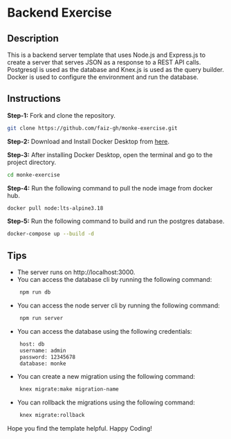 # Backend Exercise

## Description

This is a backend server template that uses Node.js and Express.js to create a server that serves JSON as a response to a REST API calls. Postgresql is used as the database and Knex.js is used as the query builder. Docker is used to configure the environment and run the database.

## Instructions

**Step-1:** Fork and clone the repository.
```bash
git clone https://github.com/faiz-gh/monke-exercise.git
```

**Step-2:** Download and Install Docker Desktop from [here](https://www.docker.com/products/docker-desktop).

**Step-3:** After installing Docker Desktop, open the terminal and go to the project directory.
```bash
cd monke-exercise
```

**Step-4:** Run the following command to pull the node image from docker hub.
```bash
docker pull node:lts-alpine3.18
```

**Step-5:** Run the following command to build and run the postgres database.
```bash
docker-compose up --build -d
```

## Tips

* The server runs on http://localhost:3000.
* You can access the database cli by running the following command:
```bash
    npm run db
```
* You can access the node server cli by running the following command:
```bash
    npm run server
```
* You can access the database using the following credentials:
```bash
    host: db
    username: admin
    password: 12345678
    database: monke
```
* You can create a new migration using the following command:
```bash
    knex migrate:make migration-name
```
* You can rollback the migrations using the following command:
```bash
    knex migrate:rollback
```

Hope you find the template helpful. Happy Coding!
